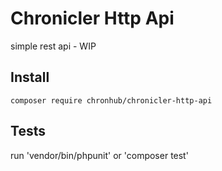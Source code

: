 # Chronicler Http Api

simple rest api - WIP

## Install

`composer require chronhub/chronicler-http-api`

## Tests

run 'vendor/bin/phpunit' or 'composer test'
